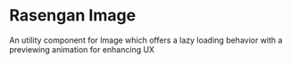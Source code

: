 # Rasengan Image

An utility component for Image which offers a lazy loading behavior with a previewing animation for enhancing UX